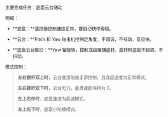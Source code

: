 主要完成任务：底盘云台随动 

明细： 

- **底盘：**遥控器控制速度正常，要启动快停得稳。

- **云台：**Pitch 和 Yaw 轴电机控制定角度，不超调，不抖动，反应快。

- **底盘云台联动：**Yaw 轴旋转，控制底盘跟随旋转，旋转时底盘不超调、不抖动。

模式控制：

> **左右拨杆双上时**，云台底盘能被正常控制，且底盘速度为正常模式。
>
> **左右拨杆双下时**，云台无力，底盘速度保持为 0。
>
> **左上右中时**，底盘速度为高速模式。
>
> **左上右下时**，底盘小陀螺模式。

